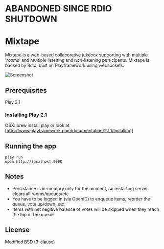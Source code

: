 # ABANDONED SINCE RDIO SHUTDOWN

# Mixtape

Mixtape is a web-based collaborative jukebox supporting with multiple 'rooms' and multiple listening and non-listening participants.
Mixtape is backed by Rdio, built on Playframework using websockets.

![Screenshot](http://f.cl.ly/items/0X3B1z073m0E2d1p3C16/Screen%20Shot%202013-01-03%20at%2010.18.23%20PM.png)

## Prerequisites
Play 2.1

### Installing Play 2.1
OSX:
    brew install play
or look at [http://www.playframework.com/documentation/2.1.1/Installing]

## Running the app
    play run
    open http://localhost:9000

## Notes
* Persistance is in-memory only for the moment, so restarting server clears all rooms/queues/etc
* You have to be logged in (via OpenID) to enqueue items, reorder the queue, vote up/down, etc.
* Items with net negitive balance of votes will be skipped when they reach the top of the queue

## License
Modified BSD (3-clause)
